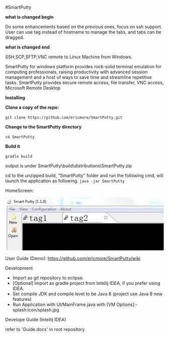 #SmartPutty
<p>
  
**what is changed begin**

Do some enhancements based on the previous ones, focus on ssh support.
User can use tag instead of hostname to manage the tabs, and tabs can be dragged.

**what is changed end**







SSH,SCP,SFTP,VNC remote to Linux Machine from Windows.


SmartPutty for windows platform provides rock-solid terminal emulation for computing professionals, raising productivity with advanced session management and a host of ways to save time and streamline repetitive tasks. SmartPutty provides secure remote access, file transfer, VNC access, Microsoft Remote Desktop
</p>

**Installing**

**Clone a copy of the repo:**

`git clone https://github.com/ericmore/SmartPutty.git`

**Change to the SmartPutty directory**

`cd SmartPutty`

**Build it**

`gradle build`

output is under SmartPutty\build\distributions\SmartPutty.zip

cd to the unzipped build, "SmartPutty" folder and run the following cmd, will launch the application as following.
`java -jar SmartPutty`


HomeScreen:

![](https://github.com/suigh/SmartPutty/blob/dev/doc/image/homescreen.jpg)

User Guide (Demo):
https://github.com/ericmore/SmartPutty/wiki

Development

* Import as git repository to eclipse.
* [Optional] Import as gradle project from Intellij IDEA, if you prefer using IDEA.
* Set compile JDK and compile level to be Java 8 (project use Java 8 new features)
* Run Application with UI/MainFrame.java with [VM Options]:-splash:icon/splash.jpg


Develope Guide (Intellij IDEA)

refer to 'Guide.docx' in root repository

